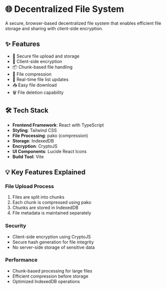 # 🌐 Decentralized File System


A secure, browser-based decentralized file system that enables efficient file storage and sharing with client-side encryption.

## ✨ Features

- 📁 Secure file upload and storage
- 🔐 Client-side encryption
- 📦 Chunk-based file handling
- 💨 File compression
- 🔄 Real-time file list updates
- 📥 Easy file download
- 🗑️ File deletion capability


## 🛠️ Tech Stack

- **Frontend Framework**: React with TypeScript
- **Styling**: Tailwind CSS
- **File Processing**: pako (compression)
- **Storage**: IndexedDB
- **Encryption**: CryptoJS
- **UI Components**: Lucide React Icons
- **Build Tool**: Vite


## 💡 Key Features Explained

### File Upload Process
1. Files are split into chunks
2. Each chunk is compressed using pako
3. Chunks are stored in IndexedDB
4. File metadata is maintained separately

### Security
- Client-side encryption using CryptoJS
- Secure hash generation for file integrity
- No server-side storage of sensitive data

### Performance
- Chunk-based processing for large files
- Efficient compression before storage
- Optimized IndexedDB operations

